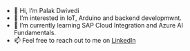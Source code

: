 - 👋 Hi, I’m Palak Dwivedi
- 👀 I’m interested in IoT, Arduino and backend developmwnt.
- 🌱 I’m currently learning SAP Cloud Integration and Azure AI Fundamentals.
- 📫 Feel free to reach out to me on [LinkedIn](https://www.linkedin.com/in/palak-dwivedi-56808119b/)


